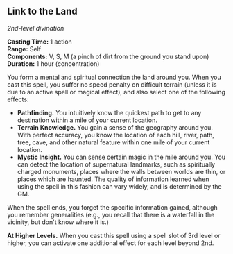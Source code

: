 ## Link to the Land
_2nd-level divination_

**Casting Time:** 1 action  
**Range:** Self  
**Components:** V, S, M (a pinch of dirt from the ground you stand upon)  
**Duration:** 1 hour (concentration)

You form a mental and spiritual connection the land around you. When you cast this spell, you suffer no speed penalty on difficult terrain (unless it is due to an active spell or magical effect), and also select one of the following effects:

- **Pathfinding.** You intuitively know the quickest path to get to any destination within a mile of your current location.
- **Terrain Knowledge.** You gain a sense of the geography around you. With perfect accuracy, you know the location of each hill, river, path, tree, cave, and other natural feature within one mile of your current location.
- **Mystic Insight.** You can sense certain magic in the mile around you. You can detect the location of supernatural landmarks, such as spiritually charged monuments, places where the walls between worlds are thin, or places which are haunted. The quality of information learned when using the spell in this fashion can vary widely, and is determined by the GM.

When the spell ends, you forget the specific information gained, although you remember generalities (e.g., you recall that there is a waterfall in the vicinity, but don't know where it is.)

**At Higher Levels.** When you cast this spell using a spell slot of 3rd level or higher, you can activate one additional effect for each level beyond 2nd.
